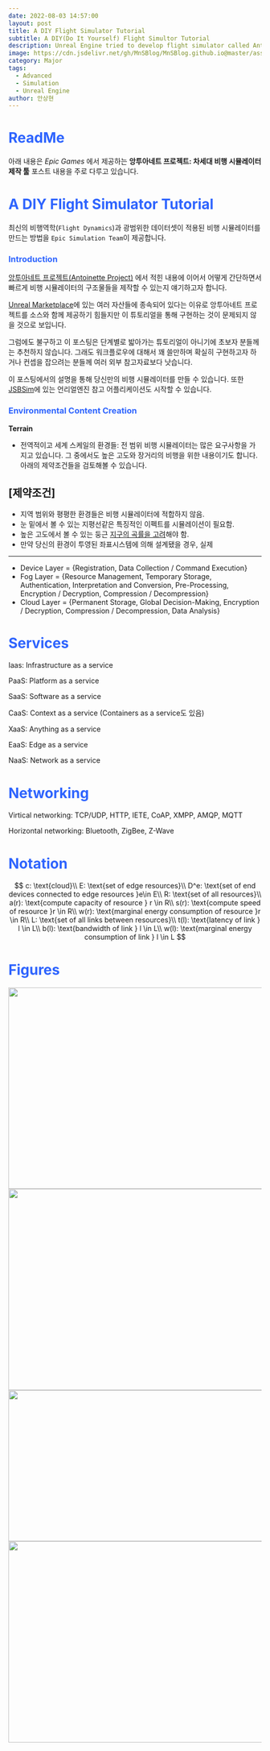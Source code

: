 ```yaml
---
date: 2022-08-03 14:57:00
layout: post
title: A DIY Flight Simulator Tutorial
subtitle: A DIY(Do It Yourself) Flight Simultor Tutorial
description: Unreal Engine tried to develop flight simulator called Antoinette Project
image: https://cdn.jsdelivr.net/gh/MnSBlog/MnSBlog.github.io@master/assets/img/posts/Major/Antoinette/1_Title.png
category: Major
tags:
  - Advanced
  - Simulation
  - Unreal Engine
author: 안상현
---
```




# <span style="color:#2E64FE">ReadMe</span>

 아래 내용은 *Epic Games* 에서 제공하는 **앙투아네트 프로젝트: 차세대 비행 시뮬레이터 제작 툴**  포스트 내용을 주로 다루고 있습니다. 

# <span style="color:#2E64FE">A DIY Flight Simulator Tutorial</span>

최신의 비행역학(`Flight Dynamics`)과 광범위한 데이터셋이 적용된 비행 시뮬레이터를 만드는 방법을 `Epic Simulation Team`이 제공합니다.

### <span style="color:#2E64FE">Introduction</span>

[앙투아네트 프로젝트(Antoinette Project)](https://www.unrealengine.com/ko/blog/antoinette-project-tools-to-create-the-next-generation-of-flight-simulators) 에서 적힌 내용에 이어서 어떻게 간단하면서 빠르게 비행 시뮬레이터의 구조물들을 제작할 수 있는지 얘기하고자 합니다.

[Unreal Marketplace](https://www.unrealengine.com/marketplace/ko/store)에 있는 여러 자산들에 종속되어 있다는 이유로 앙투아네트 프로젝트를 소스와 함께 제공하기 힘들지만 이 튜토리얼을 통해 구현하는 것이 문제되지 않을 것으로 보입니다.

그럼에도 불구하고 이 포스팅은 단계별로 밟아가는 튜토리얼이 아니기에 초보자 분들께는 추천하지 않습니다. 그래도 워크플로우에 대해서 꽤 쓸만하며 확실히 구현하고자 하거나 컨셉을 잡으려는 분들께 여러 외부 참고자료보다 낫습니다.

이 포스팅에서의 설명을 통해 당신만의 비행 시뮬레이터를 만들 수 있습니다. 또한 [JSBSim](https://github.com/JSBSim-Team/jsbsim)에 있는 언리얼엔진 참고 어플리케이션도 시작할 수 있습니다.

### <span style="color:#2E64FE">Environmental Content Creation</span>

**Terrain**
- 전역적이고 세계 스케일의 환경들:
전 범위 비행 시뮬레이터는 많은 요구사항을 가지고 있습니다. 그 중에서도 높은 고도와 장거리의 비행을 위한 내용이기도 합니다. 아래의 제약조건들을 검토해볼 수 있습니다.

\[제약조건\]
---
- 지역 범위와 평평한 환경들은 비행 시뮬레이터에 적합하지 않음.
- 눈 밑에서 볼 수 있는 지평선같은 특징적인 이펙트를 시뮬레이션이 필요함.
- 높은 고도에서 볼 수 있는 둥근 [지구의 곡률을 고려](http://walter.bislins.ch/bloge/index.asp?page=Finding+the+Curvature+of+the+Earth)해야 함. 
- 만약 당신의 환경이 투영된 좌표시스템에 의해 설계됐을 경우, 실제 
---

- Device Layer = {Registration, Data Collection / Command Execution}
- Fog Layer = {Resource Management, Temporary Storage, Authentication, Interpretation and Conversion, Pre-Processing, Encryption / Decryption, Compression / Decompression}
- Cloud Layer = {Permanent Storage, Global Decision-Making, Encryption / Decryption, Compression / Decompression, Data Analysis}

# <span style="color:#2E64FE">Services</span>

Iaas: Infrastructure as a service

PaaS: Platform as a service

SaaS: Software as a service

CaaS: Context as a service (Containers as a service도 있음)

XaaS: Anything as a service

EaaS: Edge as a service

NaaS: Network as a service

# <span style="color:#2E64FE">Networking</span>

Virtical networking: TCP/UDP, HTTP, IETE, CoAP, XMPP, AMQP, MQTT

Horizontal networking: Bluetooth, ZigBee, Z-Wave

# <span style="color:#2E64FE">Notation</span>


$$
c: \text{cloud}\\
E: \text{set of edge resources}\\
D^e: \text{set of end devices connected to edge resources }e\in E\\
R: \text{set of all resources}\\
a(r): \text{compute capacity of resource } r \in R\\
s(r): \text{compute speed of resource }r \in R\\
w(r): \text{marginal energy consumption of resource }r \in R\\
L: \text{set of all links between resources}\\
t(l): \text{latency of link } l \in L\\
b(l): \text{bandwidth of link } l \in L\\
w(l): \text{marginal energy consumption of link } l \in L
$$






# <span style="color:#2E64FE">Figures</span>

<img src="https://cdn.jsdelivr.net/gh/MnSBlog/MnSBlog.github.io@master/assets/img/posts/Knowledge/EdgeComputing/KL-CE-EC1-title.png" height="400px" width="650px" align="center">

<img src="https://cdn.jsdelivr.net/gh/MnSBlog/MnSBlog.github.io@master/assets/img/posts/Knowledge/EdgeComputing/KL-CE-EC5-fig1.png" height="400px" width="650px" align="center">

<img src="https://cdn.jsdelivr.net/gh/MnSBlog/MnSBlog.github.io@master/assets/img/posts/Knowledge/EdgeComputing/KL-CE-EC5-fig2.png" height="300px" width="650px" align="center">

<img src="https://cdn.jsdelivr.net/gh/MnSBlog/MnSBlog.github.io@master/assets/img/posts/Knowledge/EdgeComputing/KL-CE-EC5-fig3.png" height="400px" width="650px" align="center">
